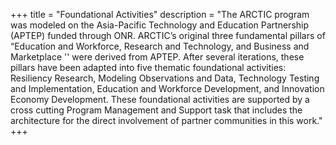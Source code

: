 +++
title = "Foundational Activities"
description = "The ARCTIC program was modeled on the Asia-Pacific Technology and Education Partnership (APTEP) funded through ONR. ARCTIC’s original three fundamental pillars of “Education and Workforce, Research and Technology, and Business and Marketplace '' were derived from APTEP. After several iterations, these pillars have been adapted into five thematic foundational activities: Resiliency Research, Modeling Observations and Data, Technology Testing and Implementation, Education and Workforce Development, and Innovation Economy Development. These foundational activities are supported by a cross cutting Program Management and Support task that includes the architecture for the direct involvement of partner communities in this work."
+++